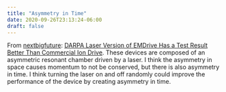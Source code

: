 ```yaml
---
title: "Asymmetry in Time"
date: 2020-09-26T23:13:24-06:00
draft: false
---
```


From [nextbigfuture](http://www.nextbigfuture.com/): [DARPA Laser Version of EMDrive Has a Test Result Better Than Commercial Ion Drive](https://www.nextbigfuture.com/2020/09/darpa-laser-version-of-emdrive-has-a-test-result-better-than-commercial-ion-drive.html). These devices are composed of an asymmetric resonant chamber driven by a laser. I think the asymmetry in space causes momentum to not be conserved, but there is also asymmetry in time. I think turning the laser on and off randomly could improve the performance of the device by creating asymmetry in time.
